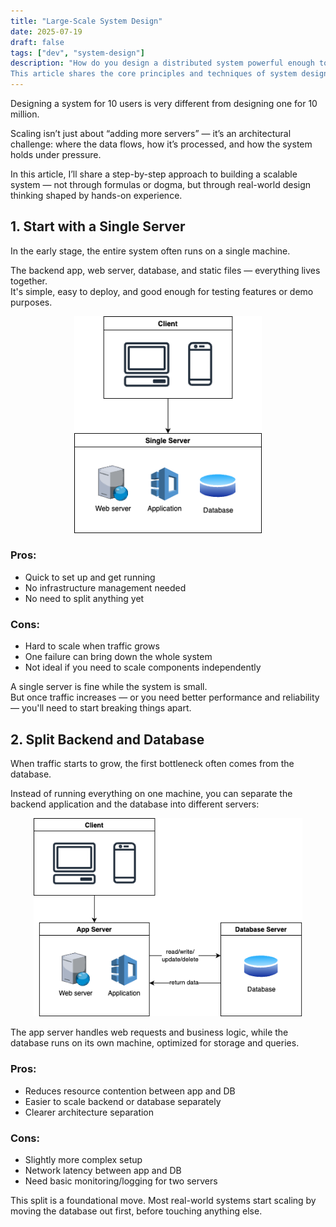 ```yaml
---
title: "Large-Scale System Design"
date: 2025-07-19
draft: false
tags: ["dev", "system-design"]
description: "How do you design a distributed system powerful enough to serve millions of users?
This article shares the core principles and techniques of system design for large-scale applications."
---
```


Designing a system for 10 users is very different from designing one for 10 million.

Scaling isn’t just about “adding more servers” — it’s an architectural challenge: where the data flows, how it’s processed, and how the system holds under pressure.

In this article, I’ll share a step-by-step approach to building a scalable system — not through formulas or dogma, but through real-world design thinking shaped by hands-on experience.


## 1. Start with a Single Server

In the early stage, the entire system often runs on a single machine.

The backend app, web server, database, and static files — everything lives together.  
It's simple, easy to deploy, and good enough for testing features or demo purposes.

<p align="center">
  <img src="/images/post2/1-single-server.png" alt="Single Server Diagram" width="300" />
</p>


### Pros:
- Quick to set up and get running  
- No infrastructure management needed  
- No need to split anything yet  

### Cons:
- Hard to scale when traffic grows  
- One failure can bring down the whole system  
- Not ideal if you need to scale components independently  

A single server is fine while the system is small.  
But once traffic increases — or you need better performance and reliability — you'll need to start breaking things apart.


## 2. Split Backend and Database

When traffic starts to grow, the first bottleneck often comes from the database.

Instead of running everything on one machine, you can separate the backend application and the database into different servers:

<p align="center">
  <img src="/images/post2/2-split-backend-database.png" alt="Split Backend and Database Diagram" width="430" />
</p>

The app server handles web requests and business logic, while the database runs on its own machine, optimized for storage and queries.

### Pros:
- Reduces resource contention between app and DB
- Easier to scale backend or database separately
- Clearer architecture separation

### Cons:
- Slightly more complex setup
- Network latency between app and DB
- Need basic monitoring/logging for two servers

This split is a foundational move. Most real-world systems start scaling by moving the database out first, before touching anything else.